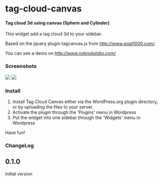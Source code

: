 tag-cloud-canvas
================

#### Tag cloud 3d using canvas (Sphere and Cylinder) ####

This widget add a tag cloud 3d to your sidebar.

Based on the jquery plugin tagcanvas.js from http://www.goat1000.com/.

You can see a demo on http://www.noknokstdio.com/

### Screenshots ###

<img src="https://github.com/noknokstdio/tag-cloud-canvas/raw/master/screenshot-1.png" />
<img src="https://github.com/noknokstdio/tag-cloud-canvas/raw/master/screenshot-2.png" />

### Install ###

1. Install Tag Cloud Canvas either via the WordPress.org plugin directory, or by uploading the files to your server.
2. Activate the plugin through the 'Plugins' menu in Wordpress
3. Put the widget into one sidebar through the 'Widgets' menu in Wordpress

Have fun!

### ChangeLog ###

## 0.1.0 ##
Initial version